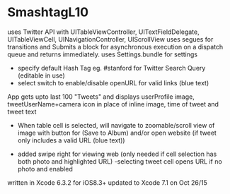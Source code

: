 # SmashtagL10

uses Twitter API with UITableViewController, UITextFieldDelegate, UITableViewCell,
    UINavigationController, UIScrollView
uses segues for transitions and Submits a block for asynchronous execution on a 
    dispatch queue and returns immediately.
uses Settings.bundle for settings
- specify default Hash Tag eg. #stanford for Twitter Search Query (editable in use)
- select switch to enable/disable openURL for valid links (blue text)

App gets upto last 100 "Tweets" and displays userProfile image, tweetUserName+camera icon 
  in place of inline image, time of tweet and tweet text 
- When table cell is selected, will navigate to zoomable/scroll view of image with button
  for (Save to Album) and/or open website (if tweet only includes a valid URL (blue text))

- added swipe right for viewing web (only needed if cell selection has both photo and highlighted URL)
-selecting tweet cell opens URL if no photo and <Settings><OpenURLs> enabled

written in Xcode 6.3.2 for iOS8.3+
updated to Xcode 7.1 on Oct 26/15
